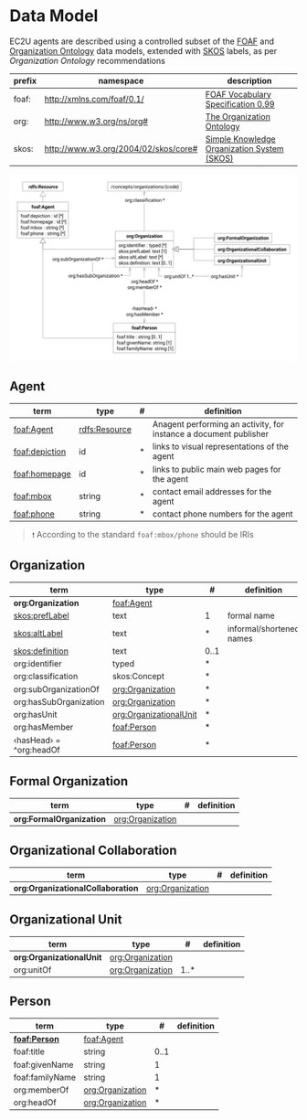 # Data Model

EC2U agents are described using a controlled subset
of
the [FOAF](http://xmlns.com/foaf/spec/) and [Organization Ontology](https://www.w3.org/TR/vocab-org/) data models,
extended with [SKOS](https://www.w3.org/TR/skos-primer/#seclabel) labels, as per *Organization Ontology* recommendations

| prefix | namespace                            | description                                                                          |
|--------|--------------------------------------|--------------------------------------------------------------------------------------|
| foaf:  | http://xmlns.com/foaf/0.1/           | [FOAF Vocabulary Specification 0.99](http://xmlns.com/foaf/spec/)                    |
| org:   | http://www.w3.org/ns/org#            | [The Organization Ontology](https://www.w3.org/TR/vocab-org/)                        |
| skos:  | http://www.w3.org/2004/02/skos/core# | [Simple Knowledge Organization System (SKOS)](https://www.w3.org/TR/skos-reference/) |

![agent data model](index/agents.svg)

## Agent

| term                                                         | type                          | # | definition                                                        |
|--------------------------------------------------------------|-------------------------------|---|-------------------------------------------------------------------|
| [foaf:Agent](http://xmlns.com/foaf/spec/#term_Agent)         | [rdfs:Resource](resources.md) |   | Anagent performing an activity, for instance a document publisher |
| [foaf:depiction](http://xmlns.com/foaf/spec/#term_depiction) | id                            | * | links to visual representations of the agent                      |
| [foaf:homepage](http://xmlns.com/foaf/spec/#term_homepage)   | id                            | * | links to public main web pages for the agent                      |
| [foaf:mbox](http://xmlns.com/foaf/spec/#term_mbox)           | string                        | * | contact email addresses for the agent                             |
| [foaf:phone](http://xmlns.com/foaf/spec/#term_phone)         | string                        | * | contact phone numbers for the agent                               |

> `❗️` According to the standard `foaf:mbox/phone` should be IRIs

## Organization

| term                                                           | type                                           | #    | definition               |
|----------------------------------------------------------------|------------------------------------------------|------|--------------------------|
| **org:Organization**                                           | [foaf:Agent](#agent)                           |      |                          |
| [skos:prefLabel](https://www.w3.org/TR/skos-reference/#labels) | text                                           | 1    | formal name              |
| [skos:altLabel](https://www.w3.org/TR/skos-reference/#labels)  | text                                           | *    | informal/shortened names |
| [skos:definition](https://www.w3.org/TR/skos-reference/#L1693) | text                                           | 0..1 |                          |
| org:identifier                                                 | typed                                          | *    |                          |
| org:classification                                             | skos:Concept                                   | *    |                          |
| org:subOrganizationOf                                          | [org:Organization](#organization)              | *    |                          |
| org:hasSubOrganization                                         | [org:Organization](#organization)              | *    |                          |
| org:hasUnit                                                    | [org:OrganizationalUnit](#organizational-unit) | *    |                          |
| org:hasMember                                                  | [foaf:Person](#person)                         | *    |                          |
| ‹hasHead› = ^org:headOf                                        | [foaf:Person](#person)                         | *    |                          |

## Formal Organization

| term                       | type                              | # | definition |
|----------------------------|-----------------------------------|---|------------|
| **org:FormalOrganization** | [org:Organization](#organization) |   |            |

## Organizational Collaboration

| term                                | type                              | # | definition |
|-------------------------------------|-----------------------------------|---|------------|
| **org:OrganizationalCollaboration** | [org:Organization](#organization) |   |            |

## Organizational Unit

| term                       | type                              | #    | definition |
|----------------------------|-----------------------------------|------|------------|
| **org:OrganizationalUnit** | [org:Organization](#organization) |      |            |
| org:unitOf                 | [org:Organization](#organization) | 1..* |            |

## Person

| term                                                       | type                              | #    | definition |
|------------------------------------------------------------|-----------------------------------|------|------------|
| **[foaf:Person](http://xmlns.com/foaf/spec/#term_Person)** | [foaf:Agent](#agent)              |      |            |
| foaf:title                                                 | string                            | 0..1 |            |
| foaf:givenName                                             | string                            | 1    |            |
| foaf:familyName                                            | string                            | 1    |            |
| org:memberOf                                               | [org:Organization](#organization) | *    |            |
| org:headOf                                                 | [org:Organization](#organization) | *    |            |

